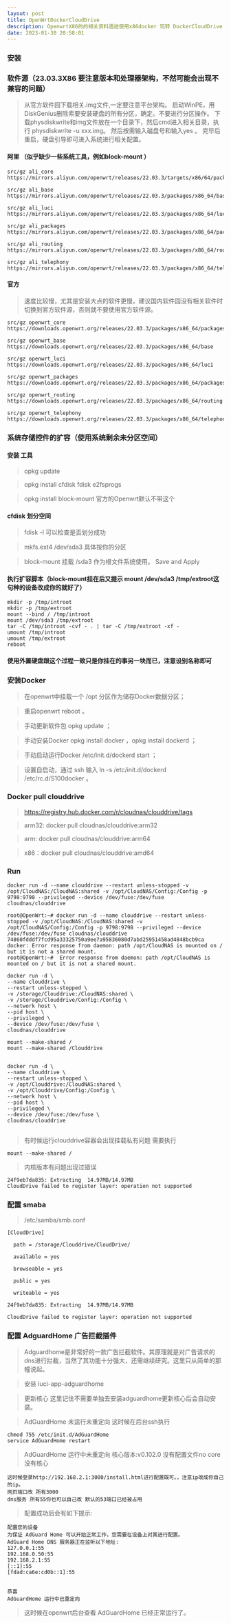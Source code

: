 ```yaml
---
layout: post
title: OpenWrtDockerCloudDrive
description: OpenwrtX86的的相关资料遗迹使用x86docker 玩转 DockerCloudDrive
date: 2023-01-30 20:58:01
---
```


### 安装

### 软件源（23.03.3X86 要注意版本和处理器架构，不然可能会出现不兼容的问题）

> 从官方软件园下载相关.img文件,一定要注意平台架构。
> 启动WinPE，用DiskGenius删除索要安装硬盘的所有分区，确定。不要进行分区操作。
> 下载physdiskwrite和img文件放在一个目录下，然后cmd进入相关目录，执行 physdiskwrite -u xxx.img。 然后按需输入磁盘号和输入yes 。
> 完毕后重启，硬盘引导即可进入系统进行相关配置。

#### 阿里 （似乎缺少一些系统工具，例如block-mount ）

```
src/gz ali_core https://mirrors.aliyun.com/openwrt/releases/22.03.3/targets/x86/64/packages

src/gz ali_base https://mirrors.aliyun.com/openwrt/releases/22.03.3/packages/x86_64/base

src/gz ali_luci https://mirrors.aliyun.com/openwrt/releases/22.03.3/packages/x86_64/luci

src/gz ali_packages https://mirrors.aliyun.com/openwrt/releases/22.03.3/packages/x86_64/packages

src/gz ali_routing https://mirrors.aliyun.com/openwrt/releases/22.03.3/packages/x86_64/routing

src/gz ali_telephony https://mirrors.aliyun.com/openwrt/releases/22.03.3/packages/x86_64/telephony
```

#### 官方

> 速度比较慢，尤其是安装大点的软件更慢，建议国内软件园没有相关软件时切换到官方软件源，否则就不要使用官方软件源。

```
src/gz openwrt_core https://downloads.openwrt.org/releases/22.03.3/packages/x86_64/packages

src/gz openwrt_base https://downloads.openwrt.org/releases/22.03.3/packages/x86_64/base

src/gz openwrt_luci https://downloads.openwrt.org/releases/22.03.3/packages/x86_64/luci

src/gz openwrt_packages https://downloads.openwrt.org/releases/22.03.3/packages/x86_64/packages

src/gz openwrt_routing https://downloads.openwrt.org/releases/22.03.3/packages/x86_64/routing

src/gz openwrt_telephony https://downloads.openwrt.org/releases/22.03.3/packages/x86_64/telephony
```

### 系统存储控件的扩容（使用系统剩余未分区空间）

#### 安装 工具

> opkg update

> opkg install cfdisk fdisk e2fsprogs

> opkg install block-mount 官方的Openwrt默认不带这个

#### cfdisk 划分空间

> fdisk -l 可以检查是否划分成功

> mkfs.ext4 /dev/sda3 具体按你的分区

> block-mount 挂载 /sda3 作为根文件系统使用。 Save and Apply

#### 执行扩容脚本（block-mount挂在后又提示 mount /dev/sda3 /tmp/extroot这句种的设备改成你的就好了）

```
mkdir -p /tmp/introot
mkdir -p /tmp/extroot
mount --bind / /tmp/introot
mount /dev/sda3 /tmp/extroot
tar -C /tmp/introot -cvf - . | tar -C /tmp/extroot -xf -
umount /tmp/introot
umount /tmp/extroot
reboot
```

#### 使用外置硬盘跟这个过程一致只是你挂在的事另一块而已，注意设别名称即可

### 安装Docker 

> 在openwrt中挂载一个 /opt 分区作为储存Docker数据分区；

> 重启openwrt reboot 。

> 手动更新软件包 opkg update ；

> 手动安装Docker opkg install docker ，opkg install dockerd ；

> 手动启动运行Docker /etc/init.d/dockerd start ；

> 设置自启动，通过 ssh 输入 ln -s /etc/init.d/dockerd /etc/rc.d/S100docker 。


### Docker pull  clouddrive

> https://registry.hub.docker.com/r/cloudnas/clouddrive/tags

> arm32: docker pull cloudnas/clouddrive:arm32

> arm: docker pull cloudnas/clouddrive:arm64

> x86：docker pull cloudnas/clouddrive:amd64

### Run 

```
docker run -d --name clouddrive --restart unless-stopped -v /opt/CloudNAS:/CloudNAS:shared -v /opt/CloudNAS/Config:/Config -p 9798:9798 --privileged --device /dev/fuse:/dev/fuse cloudnas/clouddrive

root@OpenWrt:~# docker run -d --name clouddrive --restart unless-stopped -v /opt/CloudNAS:/CloudNAS:shared -v /opt/CloudNAS/Config:/Config -p 9798:9798 --privileged --device /dev/fuse:/dev/fuse cloudnas/clouddrive
74860fdddf7fcd95a33325750a9ee7a95836080d7abd25951458ad4848bcb9ca
docker: Error response from daemon: path /opt/CloudNAS is mounted on / but it is not a shared mount.
root@OpenWrt:~#  Error response from daemon: path /opt/CloudNAS is mounted on / but it is not a shared mount.

docker run -d \
--name clouddrive \
--restart unless-stopped \
-v /storage/Clouddrive:/CloudNAS:shared \
-v /storage/Clouddrive/Config:/Config \
--network host \
--pid host \
--privileged \
--device /dev/fuse:/dev/fuse \
cloudnas/clouddrive

mount --make-shared /
mount --make-shared /Clouddrive


docker run -d \
--name clouddrive \
--restart unless-stopped \
-v /opt/Clouddrive:/CloudNAS:shared \
-v /opt/Clouddrive/Config:/Config \
--network host \
--pid host \
--privileged \
--device /dev/fuse:/dev/fuse \
cloudnas/clouddrive


```

> 有时候运行clouddrive容器会出现挂载私有问题 需要执行

```
mount --make-shared /
```

> 内核版本有问题出现过错误

```
24f9eb7da835: Extracting  14.97MB/14.97MB
CloudDrive failed to register layer: operation not supported
```

### 配置 smaba

> /etc/samba/smb.conf

```
[CloudDrive]

  path = /storage/Clouddrive/CloudDrive/

  available = yes

  browseable = yes

  public = yes

  writeable = yes

24f9eb7da835: Extracting  14.97MB/14.97MB

CloudDrive failed to register layer: operation not supported
```

### 配置 AdguardHome 广告拦截插件

> Adguardhome是非常好的一款广告拦截软件。其原理就是对广告请求的dns进行拦截，当然了其功能十分强大，还需继续研究。这里只从简单的那幢说起。

> 安装  luci-app-adguardhome

> 更新核心 这里记住不需要单独去安装adguardhome更新核心后会自动安装。

> AdGuardHome 未运行未重定向 这时候在后台ssh执行

```
chmod 755 /etc/init.d/AdGuardHome
service AdGuardHome restart
```

> AdGuardHome 运行中未重定向 核心版本:v0.102.0 没有配置文件no core没有核心

```
这时候登录http://192.168.2.1:3000/install.html进行配置既可。，注意ip改成你自己的ip。
网页端口改 所有3000
dns服务 所有55你也可以自己改 默认的53端口已经被占用
```

> 配置成功后会有如下提示:

```
配置您的设备
为保证 AdGuard Home 可以开始正常工作，您需要在设备上对其进行配置。
AdGuard Home DNS 服务器正在监听以下地址:
127.0.0.1:55
192.168.0.50:55
192.168.2.1:55
[::1]:55
[fdad:ca6e:cd0b::1]:55


恭喜
AdGuardHome 运行中已重定向
```

> 这时候在openwrt后台查看 AdGuardHome 已经正常运行了。